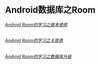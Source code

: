 # Android数据库之Room

###### [Android Room的学习之基本使用](https://blog.csdn.net/github_34402358/article/details/103200413)

###### [Android Room的学习之关联表](https://blog.csdn.net/github_34402358/article/details/103201663)

###### [Android Room的学习之数据库升级](https://blog.csdn.net/github_34402358/article/details/103237940)

